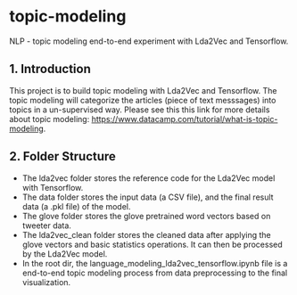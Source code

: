 # topic-modeling

NLP - topic modeling end-to-end experiment with Lda2Vec and Tensorflow.

## 1. Introduction

This project is to build topic modeling with Lda2Vec and Tensorflow. The topic modeling will categorize the articles (piece of text messsages) into topics in a un-supervised way. Please see this this link for more details about topic modeling: https://www.datacamp.com/tutorial/what-is-topic-modeling.

## 2. Folder Structure

- The lda2vec folder stores the reference code for the Lda2Vec model with Tensorflow.
- The data folder stores the input data (a CSV file), and the final result data (a .pkl file) of the model.
- The glove folder stores the glove pretrained word vectors based on tweeter data.
- The lda2vec_clean folder stores the cleaned data after applying the glove vectors and basic statistics operations. It can then be processed by the Lda2Vec model.
- In the root dir, the language_modeling_lda2vec_tensorflow.ipynb file is a end-to-end topic modeling process from data preprocessing to the final visualization.
